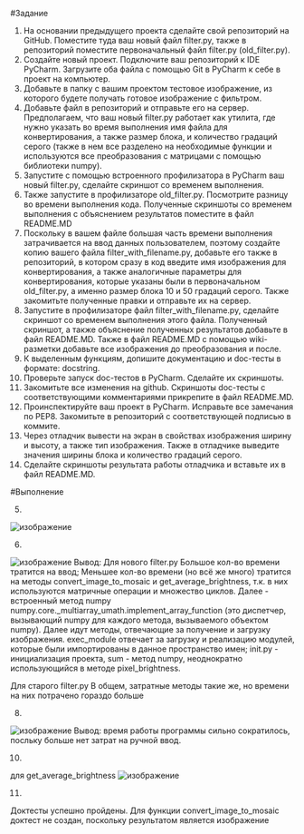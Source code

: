 #Задание
1. На основании предыдущего проекта сделайте свой репозиторий на GitHub. Поместите туда ваш новый файл filter.py, также в репозиторий поместите первоначальный файл filter.py (old_filter.py).
2. Создайте новый проект. Подключите ваш репозиторий к IDE PyCharm. Загрузите оба файла с помощью Git в PyCharm к себе в проект на компьютер.
3. Добавьте в папку с вашим проектом тестовое изображение, из которого будете получать готовое изображение с фильтром.
4. Добавьте файл в репозиторий и отправьте его на сервер.
Предполагаем, что ваш новый filter.py работает как утилита, где нужно указать во время выполнения имя файла для конвертирования, а также размер блока, и количество градаций серого (также в нем все разделено на необходимые функции и используются все преобразования с матрицами с помощью библиотеки numpy).
5. Запустите с помощью встроенного профилизатора в PyCharm ваш новый filter.py, сделайте скриншот со временем выполнения.
6. Также запустите в профилизаторе old_filter.py. Посмотрите разницу во времени выполнения кода. Полученные скриншоты со временем выполнения с объяснением результатов поместите в файл README.MD
7. Поскольку в вашем файле большая часть времени выполнения затрачивается на ввод данных пользователем, поэтому создайте копию вашего файла filter_with_filename.py, добавьте его также в репозиторий, в котором сразу в код введите имя изображения для конвертирования, а также аналогичные параметры для конвертирования, которые указаны были в первоначальном old_filter.py, а именно размер блока 10 и 50 градаций серого. Также закомитьте полученные правки и отправьте их на сервер.
8. Запустите в профилизаторе файл filter_with_filename.py, сделайте скриншот со временем выполнения этого файла. Полученный скриншот, а также объяснение полученных результатов добавьте в файл README.MD. Также в файл README.MD с помощью wiki-разметки добавьте все изображения до преобразования и после.
9. К выделенным функциям, допишите документацию и doc-тесты в формате: docstring.
10. Проверьте запуск doc-тестов в PyCharm. Сделайте их скриншоты.
11. Закомитьте все изменения на github. Скриншоты doc-тесты с соответствующими комментариями прикрепите в файл README.MD.
12. Проинспектируйте ваш проект в PyCharm. Исправьте все замечания по PEP8. Закомитьте в репозиторий с соответствующей подписью в коммите.
13. Через отладчик вывести на экран в свойствах изображения ширину и высоту, а также тип изображения. Также в отладчике выведите значения ширины блока и количество градаций серого.
14. Сделайте скриншоты результата работы отладчика и вставьте их в файл README.MD. 

#Выполнение

5.
![изображение](https://user-images.githubusercontent.com/73441333/143667056-19297a4a-e44b-41d9-b52e-2a638225c637.png)

6.
![изображение](https://user-images.githubusercontent.com/73441333/143623906-f44b2870-3144-4d35-ae73-5662c0c8ba2b.png)
Вывод:
Для нового filter.py
Большое кол-во времени тратится на ввод; Меньшее кол-во времени (но всё же много) тратится на методы convert_image_to_mosaic и get_average_brightness, т.к. в них используются матричные операции и множество циклов. Далее - встроенный метод numpy numpy.core._multiarray_umath.implement_array_function (это диспетчер, вызывающий numpy для каждого метода, вызываемого объектом numpy). Далее идут методы, отвечающие за получение и загрузку изображения. exec_module отвечает за загрузку и реализацию модулей, которые были импортированы в данное пространство имен; init.py - инициализация проекта, sum - метод numpy, неоднократно использующийся в методе pixel_brightness.

Для старого filter.py
В общем, затратные методы такие же, но времени на них потрачено гораздо больше

8.
![изображение](https://user-images.githubusercontent.com/73441333/143667643-822a7a41-0112-4062-a472-08fe3fdd8ca4.png)
Вывод: время работы программы сильно сократилось, посльку больше нет затрат на ручной ввод.

10.
для get_average_brightness
![изображение](https://user-images.githubusercontent.com/73441333/143668778-4f22ef92-529c-4c7d-96f5-70cb19625000.png)

11.
Доктесты успешно пройдены. Для функции convert_image_to_mosaic доктест не создан, поскольку результатом является изображение
